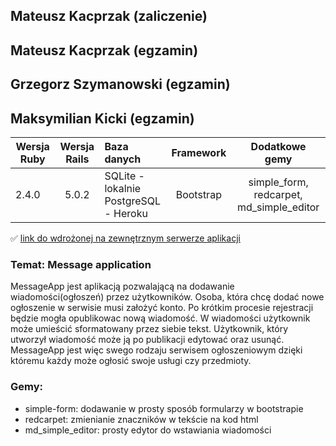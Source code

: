 ## Mateusz Kacprzak (zaliczenie)
## Mateusz Kacprzak (egzamin)
## Grzegorz Szymanowski (egzamin)
## Maksymilian Kicki (egzamin)

| Wersja Ruby   | Wersja Rails  |                Baza danych                 | Framework |           Dodatkowe gemy           |
| ------------- |:-------------:|:-------------------------------------------|:---------:|:----------------------------------:|
| 2.4.0        | 5.0.2         | SQLite - lokalnie<br />PostgreSQL - Heroku | Bootstrap | simple_form, redcarpet, md_simple_editor |


:white_check_mark: [link do wdrożonej na zewnętrznym serwerze aplikacji](http://serene-spire-89656.herokuapp.com)

### Temat: Message application

MessageApp jest aplikacją pozwalającą na dodawanie wiadomości(ogłoszeń) przez użytkowników. Osoba, która chcę dodać nowe ogłoszenie w serwisie musi założyć konto. Po krótkim procesie rejestracji będzie mogła opublikowac nową wiadomość. W wiadomości użytkownik może umieścić sformatowany przez siebie tekst. Użytkownik, który utworzył wiadomość może ją po publikacji edytować oraz usunąć. MessageApp jest więc swego rodzaju serwisem ogłoszeniowym dzięki któremu każdy może ogłosić swoje usługi czy przedmioty.

### Gemy:<br />
- simple-form: dodawanie w prosty sposób formularzy w bootstrapie<br />
- redcarpet: zmienianie znaczników w tekście na kod html<br />
- md_simple_editor: prosty edytor do wstawiania wiadomości



